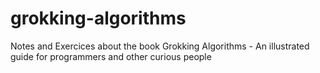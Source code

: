 # grokking-algorithms
Notes and Exercices about the book Grokking Algorithms - An illustrated guide for programmers and other curious people

